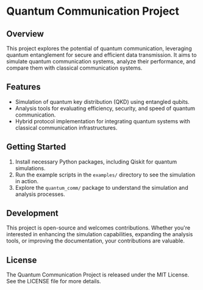 
# Quantum Communication Project

## Overview
This project explores the potential of quantum communication, leveraging quantum entanglement for secure and efficient data transmission. It aims to simulate quantum communication systems, analyze their performance, and compare them with classical communication systems.

## Features
- Simulation of quantum key distribution (QKD) using entangled qubits.
- Analysis tools for evaluating efficiency, security, and speed of quantum communication.
- Hybrid protocol implementation for integrating quantum systems with classical communication infrastructures.

## Getting Started
1. Install necessary Python packages, including Qiskit for quantum simulations.
2. Run the example scripts in the `examples/` directory to see the simulation in action.
3. Explore the `quantum_comm/` package to understand the simulation and analysis processes.

## Development
This project is open-source and welcomes contributions. Whether you're interested in enhancing the simulation capabilities, expanding the analysis tools, or improving the documentation, your contributions are valuable.

## License
The Quantum Communication Project is released under the MIT License. See the LICENSE file for more details.
